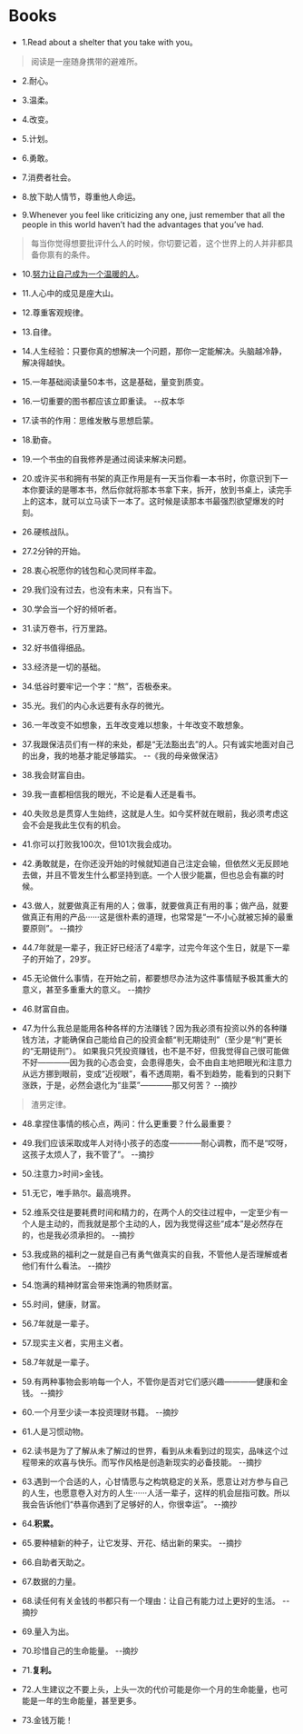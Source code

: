 # Books

- 1.Read about a shelter that you take with you。

>阅读是一座随身携带的避难所。

- 2.耐心。

- 3.温柔。

- 4.改变。

- 5.计划。

- 6.勇敢。

- 7.消费者社会。

- 8.放下助人情节，尊重他人命运。

- 9.Whenever you feel like criticizing any one, just remember that all the people in this world haven’t had the advantages that you’ve had.

>每当你觉得想要批评什么人的时候，你切要记着，这个世界上的人并非都具备你禀有的条件。

- 10.[努力让自己成为一个温暖的人](https://mp.weixin.qq.com/s/tdlm-z-IGr4bGrsU82w74w)。

- 11.人心中的成见是座大山。

- 12.尊重客观规律。

- 13.自律。

- 14.人生经验：只要你真的想解决一个问题，那你一定能解决。头脑越冷静，解决得越快。

- 15.一年基础阅读量50本书，这是基础，量变到质变。

- 16.一切重要的图书都应该立即重读。 --叔本华

- 17.读书的作用：思维发散与思想启蒙。

- 18.勤奋。

- 19.一个书虫的自我修养是通过阅读来解决问题。

- 20.或许买书和拥有书架的真正作用是有一天当你看一本书时，你意识到下一本你要读的是哪本书，然后你就将那本书拿下来，拆开，放到书桌上，读完手上的这本，就可以立马读下一本了。这时候是读那本书最强烈欲望爆发的时刻。

- 26.硬核战队。

- 27.2分钟的开始。

- 28.衷心祝愿你的钱包和心灵同样丰盈。

- 29.我们没有过去，也没有未来，只有当下。

- 30.学会当一个好的倾听者。

- 31.读万卷书，行万里路。

- 32.好书值得细品。

- 33.经济是一切的基础。

- 34.低谷时要牢记一个字：“熬”，否极泰来。

- 35.光。我们的内心永远要有永存的微光。

- 36.一年改变不如想象，五年改变难以想象，十年改变不敢想象。

- 37.我跟保洁员们有一样的来处，都是“无法豁出去”的人。只有诚实地面对自己的出身，我的地基才能足够踏实。 --《我的母亲做保洁》

- 38.我会财富自由。

- 39.我一直都相信我的眼光，不论是看人还是看书。

- 40.失败总是贯穿人生始终，这就是人生。如今奖杯就在眼前，我必须考虑这会不会是我此生仅有的机会。

- 41.你可以打败我100次，但101次我会成功。

- 42.勇敢就是，在你还没开始的时候就知道自己注定会输，但依然义无反顾地去做，并且不管发生什么都坚持到底。一个人很少能赢，但也总会有赢的时候。

- 43.做人，就要做真正有用的人；做事，就要做真正有用的事；做产品，就要做真正有用的产品······这是很朴素的道理，也常常是“一不小心就被忘掉的最重要原则”。 --摘抄

- 44.7年就是一辈子，我正好已经活了4辈字，过完今年这个生日，就是下一辈子的开始了，29岁。

- 45.无论做什么事情，在开始之前，都要想尽办法为这件事情赋予极其重大的意义，甚至多重重大的意义。 --摘抄

- 46.财富自由。

- 47.为什么我总是能用各种各样的方法赚钱？因为我必须有投资以外的各种赚钱方法，才能确保自己能给自己的投资金额“判无期徒刑”（至少是“判”更长的“无期徒刑”）。 如果我只凭投资赚钱，也不是不好，但我觉得自己很可能做不好————因为我的心态会变，会患得患失，会不由自主地把眼光和注意力从远方挪到眼前，变成“近视眼”，看不透周期，看不到趋势，能看到的只剩下涨跌，于是，必然会退化为“韭菜”————那又何苦？ --摘抄

>渣男定律。

- 48.拿捏住事情的核心点，两问：什么更重要？什么最重要？

- 49.我们应该采取成年人对待小孩子的态度————耐心调教，而不是“哎呀，这孩子太烦人了，我不管了”。 --摘抄

- 50.注意力>时间>金钱。

- 51.无它，唯手熟尔。最高境界。

- 52.维系交往是要耗费时间和精力的，在两个人的交往过程中，一定至少有一个人是主动的，而我就是那个主动的人，因为我觉得这些“成本”是必然存在的，也是我必须承担的。 --摘抄

- 53.我成熟的福利之一就是自己有勇气做真实的自我，不管他人是否理解或者他们有什么看法。 --摘抄

- 54.饱满的精神财富会带来饱满的物质财富。

- 55.时间，健康，财富。

- 56.7年就是一辈子。

- 57.现实主义者，实用主义者。

- 58.7年就是一辈子。

- 59.有两种事物会影响每一个人，不管你是否对它们感兴趣————健康和金钱。 --摘抄

- 60.一个月至少读一本投资理财书籍。 --摘抄

- 61.人是习惯动物。

- 62.读书是为了了解从未了解过的世界，看到从未看到过的现实，品味这个过程带来的欢喜与快乐。而写作风格是创造新现实的必备技能。 --摘抄

- 63.遇到一个合适的人，心甘情愿与之构筑稳定的关系，愿意让对方参与自己的人生，也愿意卷入对方的人生······人活一辈子，这样的机会屈指可数。所以我会告诉他们“恭喜你遇到了足够好的人，你很幸运”。 --摘抄

- 64.**积累。**

- 65.要种植新的种子，让它发芽、开花、结出新的果实。 --摘抄

- 66.自助者天助之。

- 67.数据的力量。

- 68.读任何有关金钱的书都只有一个理由：让自己有能力过上更好的生活。 --摘抄

- 69.量入为出。

- 70.珍惜自己的生命能量。 --摘抄

- 71.**复利。**

- 72.人生建议之不要上头，上头一次的代价可能是你一个月的生命能量，也可能是一年的生命能量，甚至更多。

- 73.金钱万能！
